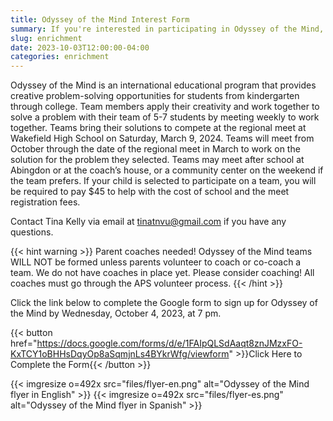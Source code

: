 ```yaml
--- 
title: Odyssey of the Mind Interest Form
summary: If you're interested in participating in Odyssey of the Mind, let us know by completing this form.
slug: enrichment
date: 2023-10-03T12:00:00-04:00
categories: enrichment
---
```


Odyssey of the Mind is an international educational program that provides creative problem-solving opportunities for students from kindergarten through college. Team members apply their creativity and work together to solve a problem with their team of 5-7 students by meeting weekly to work together. Teams bring their solutions to compete at the regional meet at Wakefield High School on Saturday, March 9, 2024. Teams will meet from October through the date of the regional meet in March to work on the solution for the problem they selected. Teams may meet after school at Abingdon or at the coach’s house, or a community center on the weekend if the team prefers. If your child is selected to participate on a team, you will be required to pay $45 to help with the cost of school and the meet registration fees.
 
Contact Tina Kelly via email at tinatnvu@gmail.com if you have any questions.

{{< hint warning >}}
Parent coaches needed! Odyssey of the Mind teams WILL NOT be formed unless parents volunteer to coach or co-coach a team. We do not have coaches in place yet. Please consider coaching! All coaches must go through the APS volunteer process.
{{< /hint >}}
 
Click the link below to complete the Google form to sign up for Odyssey of the Mind by Wednesday, October 4, 2023, at 7 pm.

{{< button href="https://docs.google.com/forms/d/e/1FAIpQLSdAaqt8znJMzxFO-KxTCY1oBHHsDqyOp8aSqmjnLs4BYkrWfg/viewform" >}}Click Here to Complete the Form{{< /button >}}

{{< imgresize o=492x src="files/flyer-en.png" alt="Odyssey of the Mind flyer in English" >}}
{{< imgresize o=492x src="files/flyer-es.png" alt="Odyssey of the Mind flyer in Spanish" >}}